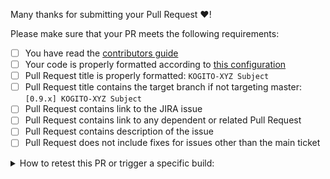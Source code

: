 Many thanks for submitting your Pull Request :heart:! 

Please make sure that your PR meets the following requirements:

- [ ] You have read the [contributors guide](CONTRIBUTING.md)
- [ ] Your code is properly formatted according to [this configuration](https://github.com/kiegroup/kogito-runtimes/tree/master/kogito-build/kogito-ide-config)
- [ ] Pull Request title is properly formatted: `KOGITO-XYZ Subject`
- [ ] Pull Request title contains the target branch if not targeting master: `[0.9.x] KOGITO-XYZ Subject`
- [ ] Pull Request contains link to the JIRA issue
- [ ] Pull Request contains link to any dependent or related Pull Request
- [ ] Pull Request contains description of the issue
- [ ] Pull Request does not include fixes for issues other than the main ticket

<details>
<summary>
How to retest this PR or trigger a specific build:
</summary>

* <b>Pull Request</b>  
  Please add comment: <b>Jenkins retest this</b>
 
* <b>Quarkus LTS checks</b>  
  Please add comment: <b>Jenkins run LTS</b>

* <b>Native checks</b>  
  Please add comment: <b>Jenkins run native</b>

* <b>Full Kogito testing</b> (with cloud images and operator BDD testing)  
  Please add comment: <b>Jenkins run BDD</b>  
  <b>This check should be used only if a big change is done as it takes time to run, need resources and one full BDD tests check can be done at a time ...</b>
</details>